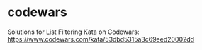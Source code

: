 # codewars
Solutions for List Filtering Kata on Codewars: https://www.codewars.com/kata/53dbd5315a3c69eed20002dd
